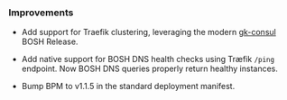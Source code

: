 ### Improvements

- Add support for Traefik clustering, leveraging the modern [gk-consul](https://github.com/gstackio/gk-consul-boshrelease) BOSH Release.

- Add native support for BOSH DNS health checks using Træfik `/ping` endpoint. Now BOSH DNS queries properly return healthy instances.

- Bump BPM to v1.1.5 in the standard deployment manifest.
